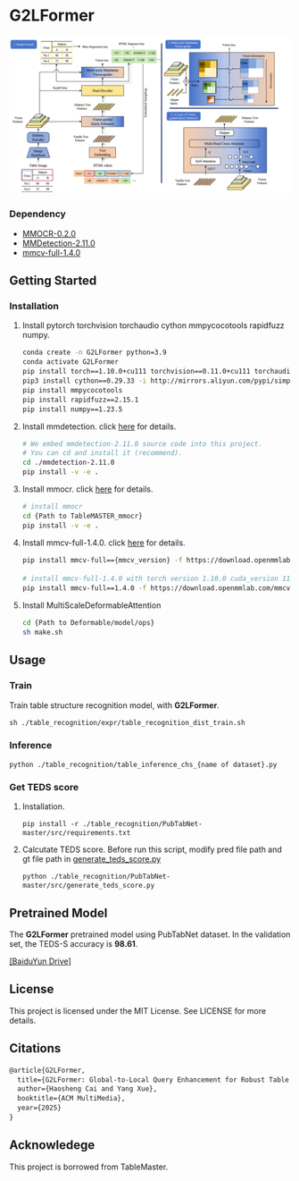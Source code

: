   <h1 align="left">G2LFormer</h1>


![G2LFormer∂'s architecture](architecture.png)


### Dependency

* [MMOCR-0.2.0](https://github.com/open-mmlab/mmocr/tree/v0.2.0)
* [MMDetection-2.11.0](https://github.com/open-mmlab/mmdetection/tree/v2.11.0)
* [mmcv-full-1.4.0](https://github.com/open-mmlab/mmcv/tree/v1.4.0)



<!-- GETTING STARTED -->

## Getting Started

### Installation


1. Install pytorch torchvision torchaudio cython mmpycocotools rapidfuzz numpy.
   
   ```sh
   conda create -n G2LFormer python=3.9
   conda activate G2LFormer
   pip install torch==1.10.0+cu111 torchvision==0.11.0+cu111 torchaudio==0.10.0 -f https://download.pytorch.org/whl/torch_stable.html
   pip3 install cython==0.29.33 -i http://mirrors.aliyun.com/pypi/simple/ --trusted-host mirrors.aliyun.com
   pip install mmpycocotools
   pip install rapidfuzz==2.15.1
   pip install numpy==1.23.5
   ```

2. Install mmdetection. click [here](https://github.com/open-mmlab/mmdetection/blob/v2.11.0/docs/get_started.md) for details.
   
   ```sh
   # We embed mmdetection-2.11.0 source code into this project.
   # You can cd and install it (recommend).
   cd ./mmdetection-2.11.0
   pip install -v -e .
   ```
   
3. Install mmocr. click [here](https://github.com/open-mmlab/mmocr/blob/main/docs/install.md) for details.

   ```sh
   # install mmocr
   cd {Path to TableMASTER_mmocr}
   pip install -v -e .
   ```

4. Install mmcv-full-1.4.0. click [here](https://github.com/open-mmlab/mmcv) for details.

   ```sh
   pip install mmcv-full=={mmcv_version} -f https://download.openmmlab.com/mmcv/dist/{cu_version}/{torch_version}/index.html
   
   # install mmcv-full-1.4.0 with torch version 1.10.0 cuda_version 11.1
   pip install mmcv-full==1.4.0 -f https://download.openmmlab.com/mmcv/dist/cu111/torch1.10.0/index.html
   ```
   
5. Install MultiScaleDeformableAttention

   ```sh
   cd {Path to Deformable/model/ops}
   sh make.sh
   ```


<!-- USAGE EXAMPLES -->

## Usage

### Train

 Train table structure recognition model, with **G2LFormer**.

   ```shell
   sh ./table_recognition/expr/table_recognition_dist_train.sh
   ```

### Inference

   ```shell
   python ./table_recognition/table_inference_chs_{name of dataset}.py
   ```

### Get TEDS score

1. Installation.

   ```shell
   pip install -r ./table_recognition/PubTabNet-master/src/requirements.txt
   ```


2. Calcutate TEDS score. Before run this script, modify pred file path and gt file path in [generate_teds_score.py](./table_recognition/PubTabNet-master/src/generate_teds_score.py)

   ```shell
   python ./table_recognition/PubTabNet-master/src/generate_teds_score.py
   ```



<!-- Pretrain Model -->

## Pretrained Model

The **G2LFormer** pretrained model using PubTabNet dataset. In the validation set, the TEDS-S accuracy is **98.61**.

[[BaiduYun Drive]](https://pan.baidu.com/s/1-36DU8hMT-EcjDVnI9hrgA?pwd=hzhz)



<!-- LICENSE -->

## License

This project is licensed under the MIT License. See LICENSE for more details.



<!-- Citations -->

## Citations

```latex
@article{G2LFormer,
  title={G2LFormer: Global-to-Local Query Enhancement for Robust Table Structure Recognition},
  author={Haosheng Cai and Yang Xue},
  booktitle={ACM MultiMedia},
  year={2025}
}

```

## Acknowledege

This project is borrowed from TableMaster.
